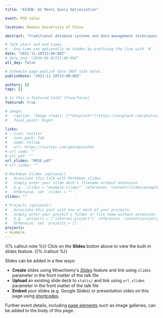 ```yaml
---
title: "AI4DB: AI Meets Query Optimization"

event: PhD salon

location: Renmin University of China

abstract: "Traditional database systems and data management techniques are facing great challenge due to the 3V’s in Big Data. The development of artificial intelligence provides a brand-new opportunity for database management systems with its power in learning, reasoning and planning. Through learning from data distribution, query workload and query execution performance, the systems powered by artificial intelligence are able to forecast future workload, tune database configurations, partition data blocks, index on proper columns, estimate selectivity, optimize query plan and control query concurrency automatically. Also, some machine learning models can replace core components of a database such as index structures. We introduce new research on database systems with artificial intelligence and state the existing problems and potential solutions. And we propose MOSE, a learning-based MOnotonic Selectivity Estimator for query optimization. Mose can offer accurate and fast selectivity estimation for different dataset and workload, maintaining basic rules in selectivity estimation such as monotonicity and consistency."

# Talk start and end times.
#   End time can optionally be hidden by prefixing the line with `#`.
date: "2021-11-10T13:00:00Z"
# date_end: "2030-06-01T15:00:00Z"
all_day: false

# Schedule page publish date (NOT talk date).
publishDate: "2021-11-10T13:00:00Z"

authors: []
tags: []

# Is this a featured talk? (true/false)
featured: true

# image:
#   caption: 'Image credit: [**Unsplash**](https://unsplash.com/photos/bzdhc5b3Bxs)'
#   focal_point: Right

links:
# - icon: twitter
#   icon_pack: fab
#   name: Follow
#   url: https://twitter.com/georgecushen
# url_code: ""
# url_pdf: ""
url_slides: "MOSE.pdf"
# url_video: ""

# Markdown Slides (optional).
#   Associate this talk with Markdown slides.
#   Simply enter your slide deck's filename without extension.
#   E.g. `slides = "example-slides"` references `content/slides/example-slides.md`.
#   Otherwise, set `slides = ""`.
slides: ""

# Projects (optional).
#   Associate this post with one or more of your projects.
#   Simply enter your project's folder or file name without extension.
#   E.g. `projects = ["internal-project"]` references `content/project/deep-learning/index.md`.
#   Otherwise, set `projects = []`.
projects:
- example
---
```


{{% callout note %}}
Click on the **Slides** button above to view the built-in slides feature.
{{% /callout %}}

Slides can be added in a few ways:

- **Create** slides using Wowchemy's [*Slides*](https://wowchemy.com/docs/managing-content/#create-slides) feature and link using `slides` parameter in the front matter of the talk file
- **Upload** an existing slide deck to `static/` and link using `url_slides` parameter in the front matter of the talk file
- **Embed** your slides (e.g. Google Slides) or presentation video on this page using [shortcodes](https://wowchemy.com/docs/writing-markdown-latex/).

Further event details, including [page elements](https://wowchemy.com/docs/writing-markdown-latex/) such as image galleries, can be added to the body of this page.

